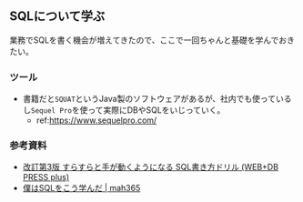 ## SQLについて学ぶ

業務でSQLを書く機会が増えてきたので、ここで一回ちゃんと基礎を学んでおきたい。

### ツール

- 書籍だと`SQUAT`というJava製のソフトウェアがあるが、社内でも使っているし`Sequel Pro`を使って実際にDBやSQLをいじっていく。
  - ref:https://www.sequelpro.com/

### 参考資料

- [改訂第3版 すらすらと手が動くようになる SQL書き方ドリル (WEB+DB PRESS plus)](https://gihyo.jp/book/2016/978-4-7741-8066-3)
- [僕はSQLをこう学んだ | mah365](https://blog.mah-lab.com/2014/05/21/learning-sql/)
